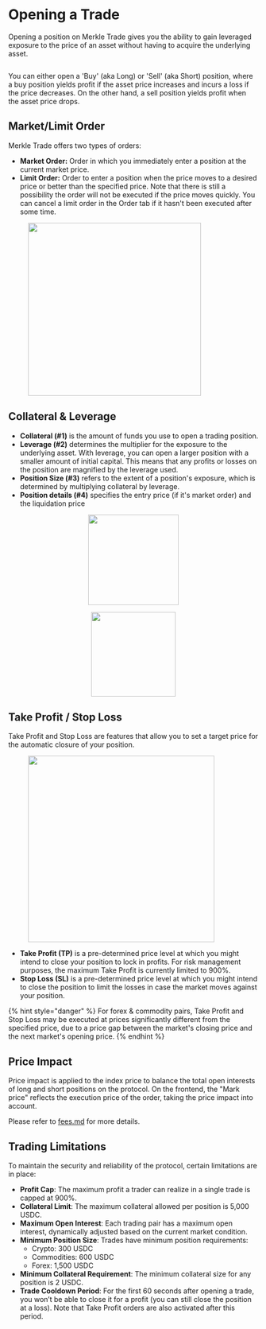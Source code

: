 # Opening a Trade

Opening a position on Merkle Trade gives you the ability to gain leveraged exposure to the price of an asset without having to acquire the underlying asset.

<figure><img src="../.gitbook/assets/UI general1.png" alt=""><figcaption></figcaption></figure>

You can either open a 'Buy' (aka Long) or 'Sell' (aka Short) position, where a buy position yields profit if the asset price increases and incurs a loss if the price decreases. On the other hand, a sell position yields profit when the asset price drops.

## **Market/Limit Order**

Merkle Trade offers two types of orders:

* **Market Order:** Order in which you immediately enter a position at the current market price.
* **Limit Order:** Order to enter a position when the price moves to a desired price or better than the specified price. Note that there is still a possibility the order will not be executed if the price moves quickly. You can cancel a limit order in the Order tab if it hasn't been executed after some time.

<figure><img src="../.gitbook/assets/UI marketlimit.png" alt="" width="348"><figcaption></figcaption></figure>

## Collateral & Leverage

* **Collateral (#1)** is the amount of funds you use to open a trading position.
* **Leverage (#2)** determines the multiplier for the exposure to the underlying asset. With leverage, you can open a larger position with a smaller amount of initial capital. This means that any profits or losses on the position are magnified by the leverage used.
* **Position Size (#3)** refers to the extent of a position's exposure, which is determined by multiplying collateral by leverage.
* **Position details (#4)** specifies the entry price (if it's market order) and the liquidation price

<div align="center" data-full-width="false"><figure><img src="../.gitbook/assets/UI collateralleverage.png" alt="" width="182"><figcaption></figcaption></figure></div>

<div align="center"><figure><img src="../.gitbook/assets/UI trade details.png" alt="" width="170"><figcaption></figcaption></figure></div>

## **Take Profit / Stop Loss**

Take Profit and Stop Loss are features that allow you to set a target price for the automatic closure of your position.

<figure><img src="../.gitbook/assets/UI SLTP.png" alt="" width="375"><figcaption></figcaption></figure>

* **Take Profit (TP)** is a pre-determined price level at which you might intend to close your position to lock in profits. For risk management purposes, the maximum Take Profit is currently limited to 900%.
* **Stop Loss (SL)** is a pre-determined price level at which you might intend to close the position to limit the losses in case the market moves against your position.

{% hint style="danger" %}
For forex & commodity pairs, Take Profit and Stop Loss may be executed at prices significantly different from the specified price, due to a price gap between the market's closing price and the next market's opening price.
{% endhint %}

## **Price Impact**

Price impact is applied to the index price to balance the total open interests of long and short positions on the protocol. On the frontend, the "Mark price" reflects the execution price of the order, taking the price impact into account.

Please refer to [fees.md](fees.md "mention") for more details.

## Trading Limitations

To maintain the security and reliability of the protocol, certain limitations are in place:

* **Profit Cap**: The maximum profit a trader can realize in a single trade is capped at 900%.
* **Collateral Limit**: The maximum collateral allowed per position is 5,000 USDC.
* **Maximum Open Interest**: Each trading pair has a maximum open interest, dynamically adjusted based on the current market condition.
* **Minimum Position Size**: Trades have minimum position requirements:
  * Crypto: 300 USDC
  * Commodities: 600 USDC
  * Forex: 1,500 USDC
* **Minimum Collateral Requirement**: The minimum collateral size for any position is 2 USDC.
* **Trade Cooldown Period**: For the first 60 seconds after opening a trade, you won’t be able to close it for a profit (you can still close the position at a loss). Note that Take Profit orders are also activated after this period.

